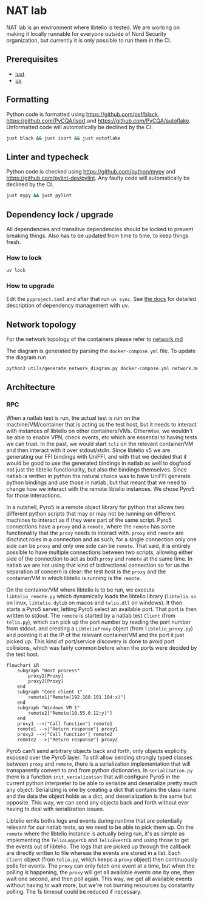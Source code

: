 # NAT lab

NAT lab is an environment where libtelio is tested.
We are working on making it locally runnable for everyone outside of
Nord Security organization, but currently it is only possible to run
them in the CI.

## Prerequisites

- [just](https://just.systems/)
- [uv](https://docs.astral.sh/uv/)

## Formatting

Python code is formatted using <https://github.com/psf/black>, <https://github.com/PyCQA/isort> and <https://github.com/PyCQA/autoflake>.
Unformatted code will automatically be declined by the CI.

```bash
just black && just isort && just autoflake
```

## Linter and typecheck

Python code is checked using <https://github.com/python/mypy> and <https://github.com/pylint-dev/pylint>.
Any faulty code will automatically be declined by the CI.

```bash
just mypy && just pylint
```

## Dependency lock / upgrade

All dependencies and transitive dependencies should be locked to prevent breaking things. Also has to be updated from time to time, to keep things fresh.

### How to lock

```bash
uv lock
```

### How to upgrade

Edit the `pyproject.toml` and after that run `uv sync`. See [the docs](https://docs.astral.sh/uv/concepts/projects/dependencies/) for detailed description of dependency management with uv.

## Network topology

For the network topology of the containers please refer to [network.md](network.md)

The diagram is generated by parsing the `docker-compose.yml` file.
To update the diagram run

```bash
python3 utils/generate_network_diagram.py docker-compose.yml network.md
```

## Architecture

### RPC

When a natlab test is run, the actual test is run on the machine/VM/container that is acting as the test host, but it needs to interact with instances of libtelio on other containers/VMs. Otherwise, we wouldn't be able to enable VPN, check events, etc which are essential to having tests we can trust. In the past, we would start `tcli` on the relevant container/VM and then interact with it over stdout/stdin. Since libtelio v5 we are generating our FFI bindings with UniFFI, and with that we decided that it would be good to use the generated bindings in natlab as well to dogfood not just the libtelio functionality, but also the bindings themselves. Since natlab is written in python the natural choice was to have UniFFI generate python bindings and use those in natlab, but that meant that we need to change how we interact with the remote libtelio instances. We chose Pyro5 for those interactions.

In a nutshell, Pyro5 is a remote object library for python that allows two different python scripts that may or may not be running on different machines to interact as if they were part of the same script. Pyro5 connections have a `proxy` and a `remote`, where the `remote` has some functionality that the `proxy` needs to interact with. `proxy` and `remote` are disctinct roles in a connection and as such, for a single connection only one side can be `proxy` and only one side can be `remote`. That said, it is entirely possible to have multiple connections between two scripts, allowing either side of the connection to act as both `proxy` and `remote` at the same time. In natlab we are not using that kind of bidirectional connection so for us the separation of concern is clear: the test host is the `proxy` and the container/VM in which libtelio is running is the `remote`.

On the container/VM where libtelio is to be run, we execute `libtelio_remote.py` which dynamically loads the libtelio library (`libtelio.so` on linux, `libtelio.dylib` on macos and `telio.dll` on windows). It then starts a Pyro5 server, letting Pyro5 select an available port. That port is then written to stdout. The `remote` is started by a natlab test `Client` (from `telio.py`), which can pick up the port number by reading the port number from stdout, and creating a `LibtelioProxy` object (from `libtelio_proxy.py`) and pointing it at the IP of the relevant container/VM and the port it just picked up. This kind of port/service discovery is done to avoid port collisions, which was fairly common before when the ports were decided by the test host.

```mermaid
flowchart LR
    subgraph "Host process"
        proxy1[Proxy]
        proxy2[Proxy]
    end
    subgraph "Cone client 1"
        remote1["Remote(192.168.101.104:x)"]
    end
    subgraph "Windows VM 1"
        remote2["Remote(10.55.0.12:y)"]
    end
    proxy1 -->|"Call function"| remote1
    remote1 -->|"Return response"| proxy1
    proxy2 -->|"Call function"| remote2
    remote2 -->|"Return response"| proxy2
```

Pyro5 can't send arbitrary objects back and forth, only objects explicitly exposed over the Pyro5 layer. To still allow sending strongly typed classes between `proxy` and `remote`, there is a serialization implementation that will transparently convert to and from python dictionaries. In `serialization.py` there is a function `init_serialization` that will configure Pyro5 in the current python interpreter to be able to serialize and deserialize pretty much any object. Serializing is one by creating a dict that contains the class name and the data the object holds as a dict, and deserialization is the same but opposite. This way, we can send any objects back and forth without ever having to deal with serialization issues.

Libtelio emits boths logs and events during runtime that are potentially relevant for our natlab tests, so we need to be able to pick them up. On the `remote` where the libtelio instance is actually being run, it's as simple as implementing the `TelioLoggerCb` and `TelioEventCb` and using those to get the events out of libtelio. The logs that are picked up through the callback are directly written to file whereas the events are stored in a list. Each `Client` object (from `telio.py`, which keeps a `proxy` object) then continuously polls for events. The `proxy` can only fetch one event at a time, but when the polling is happening, the `proxy` will get all available events one by one, then wait one second, and then poll again. This way, we get all available events without having to wait more, but we're not burning resources by constantly polling. The 1s timeout could be reduced if necessary.
